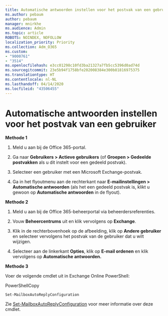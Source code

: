 ```yaml
---
title: Automatische antwoorden instellen voor het postvak van een gebruiker
ms.author: pebaum
author: pebaum
manager: mnirkhe
ms.audience: Admin
ms.topic: article
ROBOTS: NOINDEX, NOFOLLOW
localization_priority: Priority
ms.collection: Adm_O365
ms.custom:
- "9000761"
- "3514"
ms.openlocfilehash: e3cc01298c10fd3ba21327a7fb5cc5396d0ad74d
ms.sourcegitcommit: 23e5b94f1758bfe202008384e300b81816975375
ms.translationtype: HT
ms.contentlocale: nl-NL
ms.lasthandoff: 04/14/2020
ms.locfileid: "43506455"
---
```

# <a name="set-auto-replies-for-a-users-mailbox"></a>Automatische antwoorden instellen voor het postvak van een gebruiker

**Methode 1**

1. Meld u aan bij de Office 365-portal.

2. Ga naar **Gebruikers > Actieve gebruikers** (of **Groepen > Gedeelde postvakken** als u dit instelt voor een gedeeld postvak).

3. Selecteer een gebruiker met een Microsoft Exchange-postvak.

4. Ga in het flyoutmenu aan de rechterkant naar **E-mailinstellingen > Automatische antwoorden** (als het een gedeeld postvak is, klikt u gewoon op **Automatische antwoorden** in de flyout).

**Methode 2**

1. Meld u aan bij de Office 365-beheerportal via beheerdersreferenties.

2. Vouw **Beheercentrums** uit en klik vervolgens op **Exchange**.

3. Klik in de rechterbovenhoek op de afbeelding, klik op **Andere gebruiker** en selecteer vervolgens het postvak van de gebruiker dat u wilt wijzigen.

4. Selecteer aan de linkerkant **Opties**, klik op **E-mail ordenen** en klik vervolgens op **Automatische antwoorden.**

**Methode 3**

Voer de volgende cmdlet uit in Exchange Online PowerShell:

PowerShellCopy

    Set-MailboxAutoReplyConfiguration

Zie [Set-MailboxAutoReplyConfiguration](https://docs.microsoft.com/powershell/module/exchange/mailboxes/set-mailboxautoreplyconfiguration) voor meer informatie over deze cmdlet.
